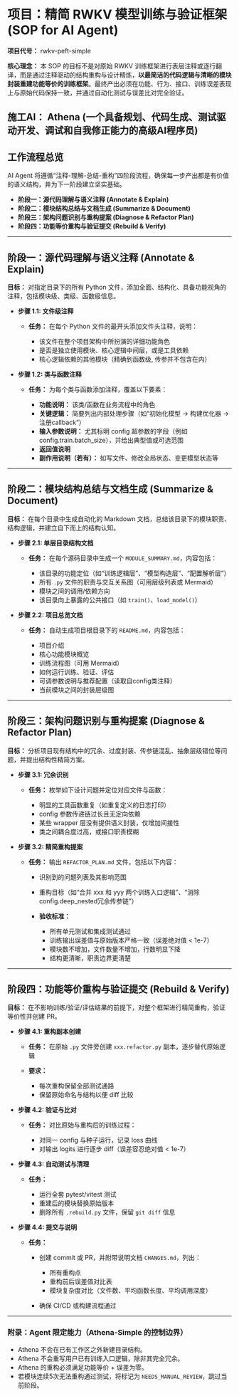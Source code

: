 # 项目：精简 RWKV 模型训练与验证框架 (SOP for AI Agent)

**项目代号：** rwkv-peft-simple

**核心理念：**
本 SOP 的目标不是对原始 RWKV 训练框架进行表层注释或逐行翻译，而是通过注释驱动的结构重构与设计精炼，**以最简洁的代码逻辑与清晰的模块封装重建功能等价的训练框架**。最终产出必须在功能、行为、接口、训练误差表现上与原始代码保持一致，并通过自动化测试与误差比对完全验证。

**施工AI：** Athena (一个具备规划、代码生成、测试驱动开发、调试和自我修正能力的高级AI程序员)
---

## **工作流程总览**

AI Agent 将遵循“注释-理解-总结-重构”四阶段流程，确保每一步产出都是有价值的语义结构，并为下一阶段建立坚实基础。

* **阶段一：源代码理解与语义注释 (Annotate & Explain)**
* **阶段二：模块结构总结与文档生成 (Summarize & Document)**
* **阶段三：架构问题识别与重构提案 (Diagnose & Refactor Plan)**
* **阶段四：功能等价重构与验证提交 (Rebuild & Verify)**

---

## **阶段一：源代码理解与语义注释 (Annotate & Explain)**

**目标：** 对指定目录下的所有 Python 文件，添加全面、结构化、具备功能视角的注释，包括模块级、类级、函数级信息。

* **步骤 1.1: 文件级注释**

  * **任务：** 在每个 Python 文件的最开头添加文件头注释，说明：

    * 该文件在整个项目架构中所扮演的详细功能角色
    * 是否是独立使用模块、核心逻辑中间层，或是工具依赖
    * 核心逻辑依赖的其他模块（精确到函数级, 传参并不包含在内）

* **步骤 1.2: 类与函数注释**

  * **任务：** 为每个类与函数添加注释，覆盖以下要素：

    * **功能说明：** 该类/函数在业务流程中的角色
    * **关键逻辑：** 简要列出内部处理步骤（如“初始化模型 -> 构建优化器 -> 注册callback”）
    * **输入参数说明：** 尤其标明 config 超参数的字段（例如 config.train.batch\_size），并给出典型值或可选范围
    * **返回值说明**
    * **副作用说明（若有）：** 如写文件、修改全局状态、变更模型状态等

---

## **阶段二：模块结构总结与文档生成 (Summarize & Document)**

**目标：** 在每个目录中生成自动化的 Markdown 文档，总结该目录下的模块职责、结构逻辑，并建立自下而上的结构认知。

* **步骤 2.1: 单层目录结构文档**

  * **任务：** 在每个源码目录中生成一个 `MODULE_SUMMARY.md`，内容包括：

    * 该目录的功能定位（如“训练逻辑层”、“模型构造层”、“配置解析层”）
    * 所有 `.py` 文件的职责与交互关系图（可用层级列表或 Mermaid）
    * 模块之间的调用/依赖方向
    * 该目录向上暴露的公共接口（如 `train()`、`load_model()`）

* **步骤 2.2: 项目总览文档**

  * **任务：** 自动生成项目根目录下的 `README.md`，内容包括：

    * 项目介绍
    * 核心功能模块概览
    * 训练流程图（可用 Mermaid）
    * 如何运行训练、验证、评估
    * 可调参数说明与推荐配置（读取自config类注释）
    * 当前模块之间的封装层级图

---

## **阶段三：架构问题识别与重构提案 (Diagnose & Refactor Plan)**

**目标：** 分析项目现有结构中的冗余、过度封装、传参链混乱、抽象层级错位等问题，并提出结构性精简方案。

* **步骤 3.1: 冗余识别**

  * **任务：** 枚举如下设计问题并定位对应文件与函数：

    * 明显的工具函数重复（如重复定义的日志打印）
    * config 参数传递链过长且无定向依赖
    * 某些 wrapper 层没有提供语义封装，仅增加间接性
    * 类之间耦合度过高，或接口职责模糊

* **步骤 3.2: 精简重构提案**

  * **任务：** 输出 `REFACTOR_PLAN.md` 文件，包括以下内容：

    * 识别到的问题列表及其影响范围
    * 重构目标（如“合并 xxx 和 yyy 两个训练入口逻辑”、“消除config.deep\_nested冗余传参链”）
    * **验收标准：**

      * 所有单元测试和集成测试通过
      * 训练输出误差值与原始版本严格一致（误差绝对值 < 1e-7）
      * 模块数不增加，文件数量不增加，行数明显下降
      * 结构更清晰，职责边界更清楚

---

## **阶段四：功能等价重构与验证提交 (Rebuild & Verify)**

**目标：** 在不影响训练/验证/评估结果的前提下，对整个框架进行精简重构，验证等价性并创建 PR。

* **步骤 4.1: 重构副本创建**

  * **任务：** 在原始 `.py` 文件旁创建 `xxx.refactor.py` 副本，逐步替代原始逻辑
  * **要求：**

    * 每次重构保留全部测试通路
    * 保留原始命名与结构以便 diff 比较

* **步骤 4.2: 验证与比对**

  * **任务：** 对比原始与重构后的训练过程：

    * 对同一 config 与种子运行，记录 loss 曲线
    * 对输出 logits 进行逐步 diff（误差容忍绝对值 < 1e-7）

* **步骤 4.3: 自动测试与清理**

  * **任务：**

    * 运行全套 pytest/vitest 测试
    * 重建后的模块替换原始版本
    * 删除所有 `.rebuild.py` 文件，保留 `git diff` 信息

* **步骤 4.4: 提交与说明**

  * **任务：**

    * 创建 commit 或 PR，并附带说明文档 `CHANGES.md`，列出：

      * 所有重构点
      * 重构前后误差值对比表
      * 模块复杂度对比（文件数、平均函数长度、平均调用深度）
    * 确保 CI/CD 或构建流程通过

---

### 附录：Agent 限定能力（Athena-Simple 的控制边界）

* Athena 不会在已有工作区之外新建目录结构。
* Athena 不会重写用户已有训练入口逻辑，除非其完全冗余。
* Athena 的重构必须满足功能等价 + 误差为零。
* 若模块连续5次无法重构通过测试，将标记为 `NEEDS_MANUAL_REVIEW`，跳过当前阶段。


